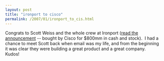 ```yaml
---
layout: post
title: "ironport to cisco"
permalink: /2007/01/ironport_to_cis.html
---
```


Congrats to Scott Weiss and the whole crew at Ironport ([read the announcement](http://www.ironport.com/company/ironport_pr_2007-01-04.html) \-\- bought by Cisco for $800mm in cash and stock).  I had a chance to meet Scott back when email was my life, and from the beginning it was clear they were building a great product and a great company.  Kudos!